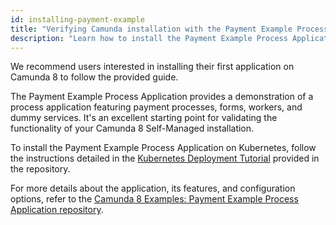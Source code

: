 ```yaml
---
id: installing-payment-example
title: "Verifying Camunda installation with the Payment Example Process Application"
description: "Learn how to install the Payment Example Process Application on Camunda 8 Self-Managed."
---
```


We recommend users interested in installing their first application on Camunda 8 to follow the provided guide.

The Payment Example Process Application provides a demonstration of a process application featuring payment processes, forms, workers, and dummy services. It's an excellent starting point for validating the functionality of your Camunda 8 Self-Managed installation.

To install the Payment Example Process Application on Kubernetes, follow the instructions detailed in the [Kubernetes Deployment Tutorial](https://github.com/camunda-community-hub/camunda-8-examples/tree/main/payment-example-process-application/kube/README.md) provided in the repository.

For more details about the application, its features, and configuration options, refer to the [Camunda 8 Examples: Payment Example Process Application repository](https://github.com/camunda-community-hub/camunda-8-examples/tree/main/payment-example-process-application).
